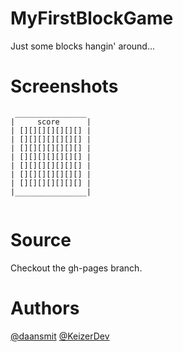 # MyFirstBlockGame
Just some blocks hangin' around...


# Screenshots

```
 ________________
|	  score	 	 |
| [][][][][][][] |
| [][][][][][][] |
| [][][][][][][] |
| [][][][][][][] |
| [][][][][][][] |
| [][][][][][][] |
| [][][][][][][] |
|________________|
			   
```

# Source
Checkout the gh-pages branch.

# Authors
[@daansmit](https://github.com/daansmit)
[@KeizerDev](https://github.com/KeizerDev)
